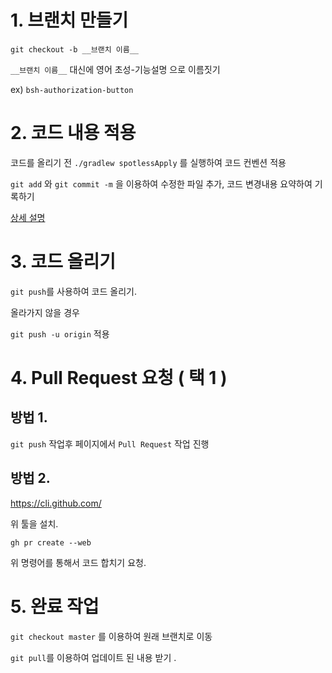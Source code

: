 # 1. 브랜치 만들기

`git checkout -b __브랜치 이름__`

`__브랜치 이름__` 대신에 영어 초성-기능설명 으로 이름짓기

ex) `bsh-authorization-button`

# 2. 코드 내용 적용

코드를 올리기 전 `./gradlew spotlessApply` 를 실행하여 코드 컨벤션 적용

`git add` 와 `git commit -m` 을 이용하여 수정한 파일 추가, 코드 변경내용 요약하여 기록하기

[상세 설명](https://hihiha2.tistory.com/4)

# 3. 코드 올리기

`git push`를 사용하여 코드 올리기.

올라가지 않을 경우

`git push -u origin` 적용

# 4. Pull Request 요청 ( 택 1 )

## 방법 1.

`git push` 작업후 페이지에서 `Pull Request` 작업 진행

## 방법 2.

https://cli.github.com/

위 툴을 설치.

```
gh pr create --web
```

위 명령어를 통해서 코드 합치기 요청.

# 5. 완료 작업

`git checkout master` 를 이용하여 원래 브랜치로 이동

`git pull`를 이용하여 업데이트 된 내용 받기
.